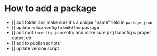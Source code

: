 # How to add a package

- [] add folder and make sure it's a unique "name" field in `package.json`
- [] update rollup config to build the package
- [] add root `tsconfig.json` entry and make sure pkg tsconfig is proper output dir
- [] add to publish scripts
- [] update version script